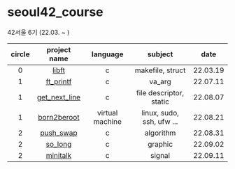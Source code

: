 # seoul42_course
42서울 6기 (22.03. ~ )

| circle | project name | language | subject | date |
|:--:|:--:|:--:|:--:|:--:|
| 0 | [libft]() | c | makefile, struct| 22.03.19 |
| 1 | [ft_printf]() | c | va_arg | 22.07.11 |
| 1 | [get_next_line]()| c | file descriptor, static | 22.08.07 |
| 1 | [born2beroot](https://github.com/HaiSeong/seoul42_course/tree/main/born2broot)| virtual machine | linux, sudo, ssh, ufw ... | 22.08.21 |
| 2 | [push_swap](https://github.com/HaiSeong/seoul42_course/tree/main/push_swap)| c | algorithm | 22.08.31 |
| 2 | [so_long](https://github.com/HaiSeong/seoul42_course/tree/main/so_long)| c | graphic | 22.09.02 |
| 2 | [minitalk](https://github.com/HaiSeong/seoul42_course/tree/main/minitalk)| c | signal | 22.09.11 |
